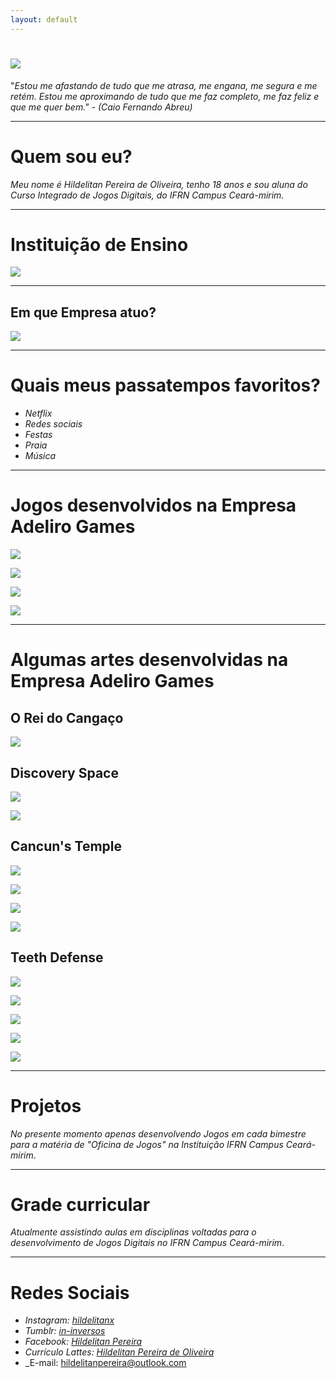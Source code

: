 ```yaml
---
layout: default
---
```


# ![](eu.png)  

"_Estou me afastando de tudo que me atrasa, me engana, me segura e me retém. Estou me aproximando de tudo que me faz completo, me faz feliz e que me quer bem." - (Caio Fernando Abreu)_

* * * 

# Quem sou eu?

_Meu nome é Hildelitan Pereira de Oliveira, tenho 18 anos e sou aluna do Curso Integrado de Jogos Digitais, do IFRN Campus Ceará-mirim._

* * *

# Instituição de Ensino

![](if.png)

* * * 

## Em que Empresa atuo?

![](empresa.png)

* * * 

# Quais meus passatempos favoritos?

* _Netflix_  
* _Redes sociais_  
* _Festas_  
* _Praia_  
* _Música_  

* * * 

# Jogos desenvolvidos na Empresa Adeliro Games

[![](jogo1.png)](https://alessandrats.github.io/O%20Rei%20do%20Cangaco/)

[![](jogo2.png)](https://alessandrats.github.io/DiscoverySpace/)

[![](jogo3.png)](https://alessandrats.github.io/CancunsTemple/)

[![](jogo4.png)](https://alessandrats.github.io/TeethDefense/)

* * * 

# Algumas artes desenvolvidas na Empresa Adeliro Games

## O Rei do Cangaço

![](photo1.png)  

## Discovery Space

![](photo2.png)  

![](photo3.png)  

## Cancun's Temple

![](photo4.png)  

![](photo5.png)  

![](photo6.png)  

![](photo7.png)  

## Teeth Defense

![](photo8.png)  

![](photo9.png)  

![](photo10.png)  

![](photo11.png)  

![](photo12.png)  

* * *

# Projetos

_No presente momento apenas desenvolvendo Jogos em cada bimestre para a matéria de "Oficina de Jogos" na Instituição IFRN Campus Ceará-mirim_.  

* * *

# Grade curricular

_Atualmente assistindo aulas em disciplinas voltadas para o desenvolvimento de Jogos Digitais no IFRN Campus Ceará-mirim_. 

* * *

# Redes Sociais 

* _Instagram:  [hildelitanx](https://www.instagram.com/hildelitanx/)_    
* _Tumblr:  [in-inversos](http://in-inversos.tumblr.com/)_    
* _Facebook:  [Hildelitan Pereira](https://www.facebook.com/hildelitan)_    
* _Currículo Lattes: [Hildelitan Pereira de Oliveira](http://lattes.cnpq.br/5361936635040520)_  
* _E-mail: hildelitanpereira@outlook.com
